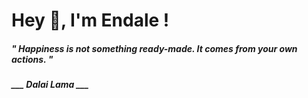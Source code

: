<h1 title="head"> Hey 👋, I'm Endale !</h1>

**<h5><i>" Happiness is not something ready-made. It comes from your own actions. "</i></h5>**

*<b>___ Dalai Lama ___</b>*
